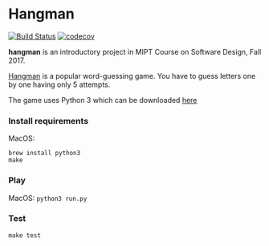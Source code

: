 # Hangman

[![Build Status](https://travis-ci.org/opomuc/tinkoff-hangman.svg?branch=master)](https://travis-ci.org/opomuc/tinkoff-hangman)
[![codecov](https://codecov.io/gh/opomuc/tinkoff-hangman/branch/master/graph/badge.svg)](https://codecov.io/gh/opomuc/tinkoff-hangman)

**hangman** is an introductory project in MIPT Course on Software Design, Fall 2017.

[Hangman](https://en.wikipedia.org/wiki/Hangman_(game)) is a popular word-guessing game.
You have to guess letters one by one having only 5 attempts.

The game uses Python 3 which can be downloaded [here](https://www.python.org/downloads/)

### Install requirements
MacOS:
```
brew install python3
make
```

### Play
MacOS: `python3 run.py`

### Test
`make test`
